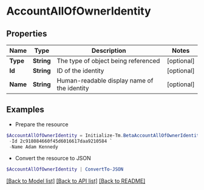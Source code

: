 # AccountAllOfOwnerIdentity
## Properties

Name | Type | Description | Notes
------------ | ------------- | ------------- | -------------
**Type** | **String** | The type of object being referenced | [optional] 
**Id** | **String** | ID of the identity | [optional] 
**Name** | **String** | Human-readable display name of the identity | [optional] 

## Examples

- Prepare the resource
```powershell
$AccountAllOfOwnerIdentity = Initialize-Tm.BetaAccountAllOfOwnerIdentity  -Type IDENTITY `
 -Id 2c918084660f45d6016617daa9210584 `
 -Name Adam Kennedy
```

- Convert the resource to JSON
```powershell
$AccountAllOfOwnerIdentity | ConvertTo-JSON
```

[[Back to Model list]](../README.md#documentation-for-models) [[Back to API list]](../README.md#documentation-for-api-endpoints) [[Back to README]](../README.md)

